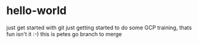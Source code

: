 # hello-world
just get started with git
just getting started to do some GCP training, thats fun isn't it :-) 
this is petes go branch to merge 
